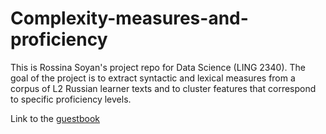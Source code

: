 # Complexity-measures-and-proficiency
This is Rossina Soyan's project repo for Data Science (LING 2340). The goal of the project is to extract syntactic and lexical measures from a corpus of L2 Russian learner texts and to cluster features that correspond to specific proficiency levels.

Link to the [guestbook](https://github.com/Data-Sci-2021/Class-Lounge/blob/main/guestbooks/guestbook_Rossina.md)
